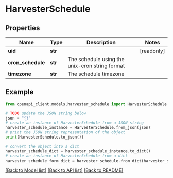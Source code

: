 # HarvesterSchedule


## Properties

Name | Type | Description | Notes
------------ | ------------- | ------------- | -------------
**uid** | **str** |  | [readonly] 
**cron_schedule** | **str** | The schedule using the unix-cron string format | 
**timezone** | **str** | The schedule timezone | 

## Example

```python
from openapi_client.models.harvester_schedule import HarvesterSchedule

# TODO update the JSON string below
json = "{}"
# create an instance of HarvesterSchedule from a JSON string
harvester_schedule_instance = HarvesterSchedule.from_json(json)
# print the JSON string representation of the object
print(HarvesterSchedule.to_json())

# convert the object into a dict
harvester_schedule_dict = harvester_schedule_instance.to_dict()
# create an instance of HarvesterSchedule from a dict
harvester_schedule_form_dict = harvester_schedule.from_dict(harvester_schedule_dict)
```
[[Back to Model list]](../README.md#documentation-for-models) [[Back to API list]](../README.md#documentation-for-api-endpoints) [[Back to README]](../README.md)


